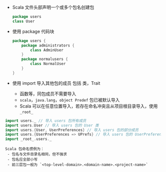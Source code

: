 - Scala 文件头部声明一个或多个包名创建包
  
  ```scala
  package users
  class User
  ```

- 使用 package 代码块
  
  ```scala
  package users {
      package administrators {
          class AdminUser
      }
      package normalusers {
          class NormalUser
      }
  }
  ```

- 使用 import 导入其他包的成员 包括 类，Trait
	- 函数等，同包成员不需要导入
	- `scala`，`java.lang`，`object Predef` 包已被默认导入
	- Scala 可以在任意位置导入，若存在命名冲突且从项目根目录导入，使用 `_root_`

```scala
import users._ // 导入 users 包所有成员
import users.User // 导入 users 包的 User 类
import users.{User, UserPreferences} // 导入 users 包的部分成员
import users.{UserPreferences => UPrefs} // 导入 users 包的 UserPreferences 成员并为其设置别名
import _root_.users._
```

```ad-hint
Scala 包命名惯例为：
 - 包名与文件目录名相同，但不强求
 - 包名应全部小写
 - 前三层包一般为 `<top-level-domain>.<domain-name>.<project-name>`
```
